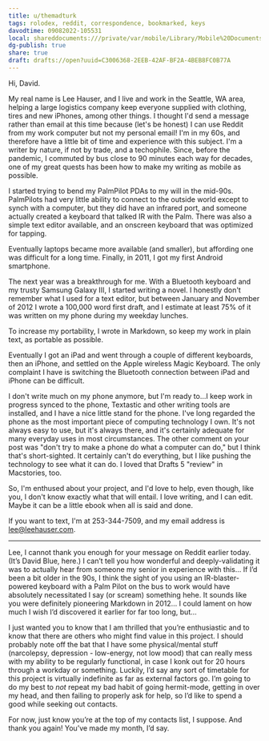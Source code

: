```yaml
---
title: u/themadturk
tags: rolodex, reddit, correspondence, bookmarked, keys
davodtime: 09082022-105531
local: shareddocuments:///private/var/mobile/Library/Mobile%20Documents/iCloud~md~obsidian/Documents/OBSHIDDIAN/drafts/C3006368-2EEB-42AF-BF2A-4BEB8FC0B77A.md
dg-publish: true
share: true
draft: drafts://open?uuid=C3006368-2EEB-42AF-BF2A-4BEB8FC0B77A
---
```

Hi, David.

My real name is Lee Hauser, and I live and work in the Seattle, WA area, helping a large logistics company keep everyone supplied with clothing, tires and new iPhones, among other things. I thought I'd send a message rather than email at this time because (let's be honest) I can use Reddit from my work computer but not my personal email!
I'm in my 60s, and therefore have a little bit of time and experience with this subject. I'm a writer by nature, if not by trade, and a techophile. Since, before the pandemic, I commuted by bus close to 90 minutes each way for decades, one of my great quests has been how to make my writing as mobile as possible.

I started trying to bend my PalmPilot PDAs to my will in the mid-90s. PalmPilots had very little ability to connect to the outside world except to synch with a computer, but they did have an infrared port, and someone actually created a keyboard that talked IR with the Palm. There was also a simple text editor available, and an onscreen keyboard that was optimized for tapping.

Eventually laptops became more available (and smaller), but affording one was difficult for a long time. Finally, in 2011, I got my first Android smartphone.

The next year was a breakthrough for me. With a Bluetooth keyboard and my trusty Samsung Galaxy III, I started writing a novel. I honestly don't remember what I used for a text editor, but between January and November of 2012 I wrote a 100,000 word first draft, and I estimate at least 75% of it was written on my phone during my weekday lunches.

To increase my portability, I wrote in Markdown, so keep my work in plain text, as portable as possible.

Eventually I got an iPad and went through a couple of different keyboards, then an iPhone, and settled on the Apple wireless Magic Keyboard. The only complaint I have is switching the Bluetooth connection between iPad and iPhone can be difficult.

I don't write much on my phone anymore, but I'm ready to...I keep work in progress synced to the phone, Textastic and other writing tools are installed, and I have a nice little stand for the phone. I've long regarded the phone as the most important piece of computing technology I own. It's not always easy to use, but it's always there, and it's certainly adequate for many everyday uses in most circumstances. The other comment on your post was "don't try to make a phone do what a computer can do," but I think that's short-sighted. It certainly can't do everything, but I like pushing the technology to see what it can do.
I loved that Drafts 5 "review" in Macstories, too.

So, I'm enthused about your project, and I'd love to help, even though, like you, I don't know exactly what that will entail. I love writing, and I can edit. Maybe it can be a little ebook when all is said and done.

If you want to text, I'm at 253-344-7509, and my email address is lee@leehauser.com.
***
Lee,
I cannot thank you enough for your message on Reddit earlier today. (It’s David Blue, here.) I can’t tell you how wonderful and deeply-validating it was to actually hear from someone my senior in experience with this… If I’d been a bit older in the 90s, I think the sight of you using an IR-blaster-powered keyboard with a Palm Pilot on the bus to work would have absolutely necessitated I say (or scream) something hehe. It sounds like you were definitely pioneering Markdown in 2012… I could lament on how much I wish I’d discovered it earlier for far too long, but…

I just wanted you to know that I am thrilled that you’re enthusiastic and to know that there are others who might find value in this project. I should probably note off the bat that I have some physical/mental stuff (narcolepsy, depression - low-energy, not low mood) that can really mess with my ability to be regularly functional, in case I konk out for 20 hours through a workday or something. Luckily, I’d say any sort of timetable for this project is virtually indefinite as far as external factors go. I’m going to do my best to *not* repeat my bad habit of going hermit-mode, getting in over my head, and then failing to properly ask for help, so I’d like to spend a good while seeking out contacts. 

For now, just know you’re at the top of my contacts list, I suppose. And thank you again! You’ve made my month, I’d say. 